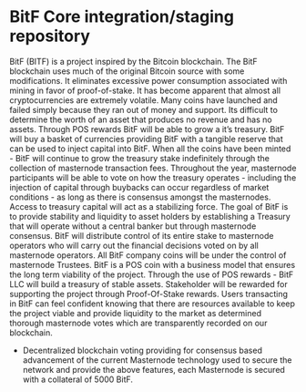 BitF Core integration/staging repository
=================================================

BitF (BITF) is a project inspired by the Bitcoin blockchain.  The BitF blockchain uses much of the original Bitcoin source with some modifications.  It eliminates excessive power consumption associated with mining in favor of proof-of-stake. It has become apparent that almost all cryptocurrencies are extremely volatile. Many coins have launched and failed simply because they ran out of money and support. Its difficult to determine the worth of an asset that produces no revenue and has no assets.  Through POS rewards BitF will be able to grow a it’s treasury. BitF will buy a basket of currencies providing BitF with a tangible reserve that can be used to inject capital into BitF.  When all the coins have been minted - BitF will continue to grow the treasury stake indefinitely through the collection of masternode transaction fees.  Throughout the year, masternode participants will be able to vote on how the treasury operates - including the injection of capital through buybacks can occur regardless of market conditions - as long as there is consensus amongst the masternodes. Access to treasury capital will act as a stabilizing force.  The goal of BitF is to provide stability and liquidity to asset holders by establishing a Treasury that will operate without a central banker but through masternode consensus. BitF will distribute control of its entire stake to masternode operators who will carry out the financial decisions voted on by all masternode operators. All BitF company coins will be under the control of masternode Trustees.   BitF is a POS coin with a business model that ensures the long term viability of the project.  Through the use of POS rewards - BitF LLC will build a treasury of stable assets.  Stakeholder will be rewarded for supporting the project through Proof-Of-Stake rewards. Users transacting in BitF can feel confident knowing that there are resources available to keep the project viable and provide liquidity to the market as determined thorough masternode votes which are transparently recorded on our blockchain.

- Decentralized blockchain voting providing for consensus based advancement of the current Masternode
  technology used to secure the network and provide the above features, each Masternode is secured
  with a collateral of 5000 BitF.

